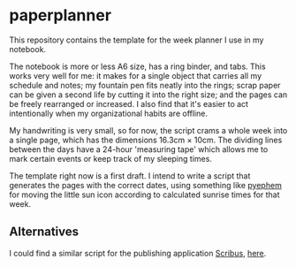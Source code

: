 paperplanner
===============================================================================

This repository contains the template for the week planner I use in my 
notebook.

The notebook is more or less A6 size, has a ring binder, and tabs. This works 
very well for me: it makes for a single object that carries all my schedule 
and notes; my fountain pen fits neatly into the rings; scrap paper can be 
given a second life by cutting it into the right size; and the pages can be 
freely rearranged or increased. I also find that it's easier to act 
intentionally when my organizational habits are offline.

My handwriting is very small, so for now, the script crams a whole week into a 
single page, which has the dimensions 16.3cm × 10cm. The dividing lines 
between the days have a 24-hour 'measuring tape' which allows me to mark 
certain events or keep track of my sleeping times.

The template right now is a first draft. I intend to write a script that 
generates the pages with the correct dates, using something like 
[pyephem](https://rhodesmill.org/pyephem/) for moving the little sun icon 
according to calculated sunrise times for that week.


Alternatives
-------------------------------------------------------------------------------

I could find a similar script for the publishing application 
[Scribus](https://www.scribus.net/), [here](http://diyplanner.com/node/8914).

